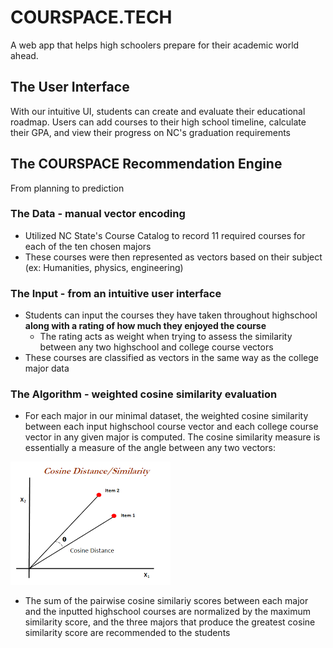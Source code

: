 # COURSPACE.TECH
A web app that helps high schoolers prepare for their academic world ahead.

## The User Interface
With our intuitive UI, students can create and evaluate their educational roadmap. Users can add courses to their high school timeline, calculate their GPA, and view their progress on NC's graduation requirements

## The COURSPACE Recommendation Engine
From planning to prediction

### The Data - manual vector encoding
 - Utilized NC State's Course Catalog to record 11 required courses for each of the ten chosen majors
 - These courses were then represented as vectors based on their subject (ex: Humanities, physics, engineering)

### The Input - from an intuitive user interface
- Students can input the courses they have taken throughout highschool **along with a rating of how much they enjoyed the course**
    - The rating acts as weight when trying to assess the similarity between any two highschool and college course vectors
- These courses are classified as vectors in the same way as the college major data

### The Algorithm - weighted cosine similarity evaluation
- For each major in our minimal dataset, the weighted cosine similarity between each input highschool course vector and each college course vector in any given major is computed. The cosine similarity measure is essentially a measure of the angle between any two vectors:

![](major_rec/cos_sim_demo.png)

- The sum of the pairwise cosine similariy scores between each major and the inputted highschool courses are normalized by the maximum similarity score, and the three majors that produce the greatest cosine similarity score are recommended to the students

